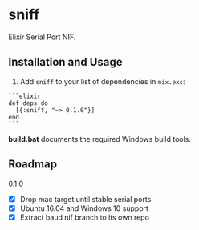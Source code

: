 # sniff

Elixir Serial Port NIF.

## Installation and Usage

  1. Add `sniff` to your list of dependencies in `mix.exs`:

    ```elixir
    def deps do
      [{:sniff, "~> 0.1.0"}]
    end
    ```

  **build.bat** documents the required Windows build tools.

## Roadmap

0.1.0

- [x] Drop mac target until stable serial ports.
- [x] Ubuntu 16.04 and Windows 10 support
- [x] Extract baud nif branch to its own repo
